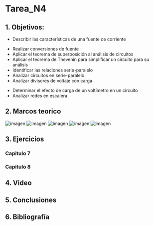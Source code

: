 # Tarea_N4
## 1. Objetivos:
- Describir las características de una fuente de corriente
* Realizar conversiones de fuente
* Aplicar el teorema de superposición al análisis de circuitos
* Aplicar el teorema de Thevenin para simplificar un circuito para su análisis
* Identificar las relaciones serie-paralelo
* Analizar circuitos en serie-paralelo
* Analizar divisores de voltaje con carga
- Determinar el efecto de carga de un voltímetro en un circuito
- Analizar redes en escalera
## 2. Marcos teorico
![imagen](https://user-images.githubusercontent.com/116812651/207739405-6c1fe26c-62c8-4054-a4ac-b4ecdf0a5a7a.png)
![imagen](https://user-images.githubusercontent.com/116812651/207739437-870ddb4f-6cda-45e5-a759-d942c38417d4.png)
![imagen](https://user-images.githubusercontent.com/116812651/207739449-f83a6f4b-d759-4bc6-865a-7d2ca4be47b2.png)
![imagen](https://user-images.githubusercontent.com/116812651/207739465-53fd3f27-0465-4db0-ac29-92b618cc817c.png)
![imagen](https://user-images.githubusercontent.com/116812651/207739547-8a86a70d-7683-4712-b37b-4e4c9206f784.png)
## 3. Ejercicios

### Capitulo 7

### Capitulo 8

## 4. Video

## 5. Conclusiones

## 6. Bibliografía
